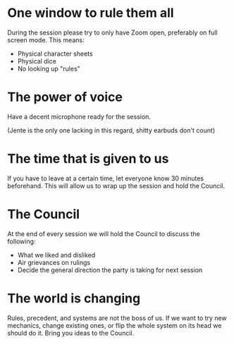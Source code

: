 # One window to rule them all
During the session please try to only have Zoom open, preferably on full screen mode. This means:

- Physical character sheets
- Physical dice
- No looking up "rules"
# The power of voice
Have a decent microphone ready for the session. 

(Jente is the only one lacking in this regard, shitty earbuds don't count)
# The time that is given to us
If you have to leave at a certain time, let everyone know 30 minutes beforehand. This will allow us to wrap up the session and hold the Council.
# The Council
At the end of every session we will hold the Council to discuss the following:
- What we liked and disliked
- Air grievances on rulings
- Decide the general direction the party is taking for next session
# The world is changing
Rules, precedent, and systems are not the boss of us. If we want to try new mechanics, change existing ones, or flip the whole system on its head we should do it. Bring you ideas to the Council.